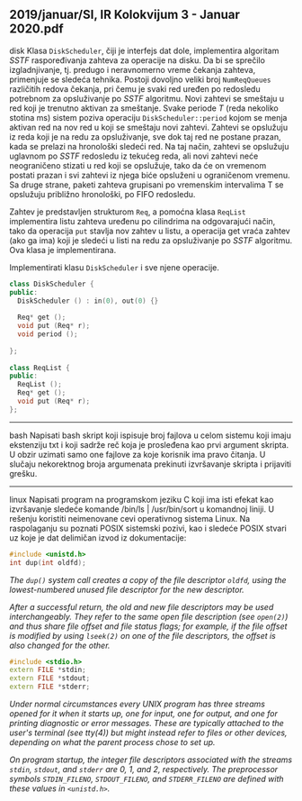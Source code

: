 2019/januar/SI, IR Kolokvijum 3 - Januar 2020.pdf
--------------------------------------------------------------------------------
disk
Klasa `DiskScheduler`, čiji je interfejs dat dole, implementira algoritam *SSTF* raspoređivanja 
zahteva za operacije na disku. Da bi se sprečilo izgladnjivanje, tj. predugo i neravnomerno 
vreme  čekanja  zahteva,  primenjuje  se  sledeća  tehnika.  Postoji  dovoljno  veliki  broj 
`NumReqQueues` različitih  redova  čekanja,  pri  čemu  je  svaki  red  uređen  po  redosledu 
potrebnom za opsluživanje po *SSTF* algoritmu. Novi zahtevi se smeštaju u red koji je trenutno 
aktivan  za  smeštanje.  Svake  periode *T* (reda  nekoliko  stotina  ms)  sistem  poziva  operaciju 
`DiskScheduler::period` kojom  se  menja  aktivan  red  na  nov  red  u  koji  se  smeštaju  novi 
zahtevi.  Zahtevi  se  opslužuju  iz  reda  koji  je  na  redu  za  opsluživanje,  sve  dok  taj  red  ne 
postane prazan, kada se prelazi na hronološki sledeći red. Na taj način, zahtevi se opslužuju 
uglavnom po *SSTF* redosledu iz tekućeg reda, ali novi zahtevi neće neograničeno stizati u red 
koji se opslužuje, tako da će on vremenom postati prazan i svi zahtevi iz njega biće opsluženi 
u ograničenom vremenu. Sa druge strane, paketi zahteva grupisani po vremenskim intervalima 
T se opslužuju približno hronološki, po FIFO redosledu. 

Zahtev je predstavljen strukturom `Req`, a pomoćna klasa `ReqList` implementira listu zahteva 
uređenu po cilindrima na odgovarajući način, tako da operacija `put` stavlja nov zahtev u listu, 
a operacija get vraća zahtev (ako ga ima) koji je sledeći u listi na redu za opsluživanje po 
*SSTF* algoritmu. Ova klasa je implementirana.

Implementirati klasu `DiskScheduler` i sve njene operacije. 
```cpp
class DiskScheduler {
public: 
  DiskScheduler () : in(0), out(0) {} 
 
  Req* get (); 
  void put (Req* r); 
  void period (); 
 
}; 
 
class ReqList { 
public: 
  ReqList (); 
  Req* get (); 
  void put (Req* r); 
}; 
```
 

--------------------------------------------------------------------------------
bash
Napisati   bash   skript koji ispisuje broj fajlova u celom sistemu koji imaju ekstenziju txt i koji 
sadrže reč koja je prosleđena kao   prvi argument skripta. U obzir uzimati samo one fajlove za 
koje korisnik  ima  pravo  čitanja. U  slučaju  nekorektnog  broja  argumenata  prekinuti 
izvršavanje skripta i prijaviti grešku. 
 

--------------------------------------------------------------------------------
linux
Napisati  program  na  programskom jeziku  C  koji ima  isti  efekat  kao  izvršavanje  sledeće 
komande /bin/ls  |  /usr/bin/sort u  komandnoj  liniji. U  rešenju  koristiti  neimenovane  cevi 
operativnog sistema Linux. Na raspolaganju su poznati POSIX sistemski pozivi, kao i sledeće 
POSIX stvari uz koje je dat delimičan izvod iz dokumentacije: 
```cpp
#include <unistd.h> 
int dup(int oldfd);
```
*The `dup()` system call creates a copy of the file descriptor `oldfd`, using the lowest-numbered unused file descriptor for the new descriptor.*

*After a successful return, the old and new file descriptors may be used interchangeably. They refer to the same open file description (see `open(2)`) and thus share file offset and file status flags; for example, if the file offset is modified by using `lseek(2)` on one of the file descriptors, the offset is also changed for the other.*
```cpp
#include <stdio.h> 
extern FILE *stdin;
extern FILE *stdout;
extern FILE *stderr;
```
*Under normal circumstances every UNIX program has three streams opened for it when it starts up, one for input, one for output, and one for printing diagnostic or error messages.  These are typically attached to the user's terminal (see tty(4)) but might instead refer to files or other devices, depending on what the parent process chose to set up.*

*On program startup, the integer file descriptors associated with the streams `stdin`, `stdout`, and `stderr` are 0, 1, and 2, respectively. The preprocessor symbols `STDIN_FILENO`, `STDOUT_FILENO`, and `STDERR_FILENO` are defined with these values in `<unistd.h>`.*
